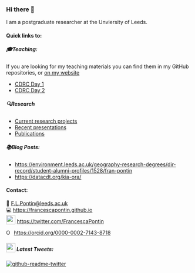 ### Hi there 👋
<!----![alt text](https://francescapontin.github.io/assets/images/6666ebe8-cf33-4a4c-9fcc-ad1f90d73ed8-1-105-c-676x675.jpg)-->
I am a postgraduate researcher at the Unviersity of Leeds.

#### Quick links to:
##### :mortar_board:Teaching:
If you are looking for my teaching materials you can find them in my GitHub repositories, or [on my website](https://francescapontin.github.io/teaching_materials.html)
- [CDRC Day 1](https://github.com/FrancescaPontin/CDRC_Python_day_1)
- [CDRC Day 2](https://github.com/FrancescaPontin/CDRC_Python_day_2)

##### :mag:Research
- [Current research projects](https://francescapontin.github.io/research_projects.html)
- [Recent presentations](https://francescapontin.github.io/talks_presentations.html)
- [Publications](https://www.researchgate.net/profile/Fran-Pontin)

##### :books:Blog Posts:
  * https://environment.leeds.ac.uk/geography-research-degrees/dir-record/student-alumni-profiles/1528/fran-pontin
  * https://datacdt.org/kia-ora/


#### Contact:
:e-mail: F.L.Pontin@leeds.ac.uk \
:computer: https://francescapontin.github.io \
 <img src ="http://assets.stickpng.com/images/580b57fcd9996e24bc43c53e.png" height="25" style="vertical-align:bottom"> https://twitter.com/FrancescaPontin

<div itemscope itemtype="https://schema.org/Person"><a itemprop="sameAs" content="https://orcid.org/0000-0002-7143-8718" href="https://orcid.org/0000-0002-7143-8718" target="orcid.widget" rel="me noopener noreferrer" style="vertical-align:top;"><img src="https://orcid.org/sites/default/files/images/orcid_16x16.png" style="width:1em;margin-right:.5em;" alt="ORCID iD icon">https://orcid.org/0000-0002-7143-8718</a></div>


##### <img src ="http://assets.stickpng.com/images/580b57fcd9996e24bc43c53e.png" height="25" style="vertical-align:bottom"> Latest Tweets:
<!-- TWITTER:START -->
[![github-readme-twitter](https://github-readme-twitter.gazf.vercel.app/api?id=FrancescaPontin)](https://github.com/gazf/github-readme-twitter)

<!-- TWITTER:END -->



